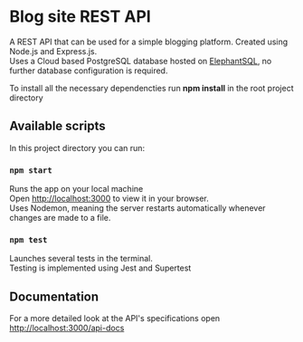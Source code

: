 # Blog site REST API

A REST API that can be used for a simple blogging platform. Created using Node.js and Express.js.\
Uses a Cloud based PostgreSQL database hosted on [ElephantSQL](https://www.elephantsql.com/), no further database configuration is required.

To install all the necessary dependencties run **npm install** in the root project directory 

## Available scripts

In this project directory you can run:

### `npm start`

Runs the app on your local machine\
Open [http://localhost:3000](http://localhost:3000) to view it in your browser.\
Uses Nodemon, meaning the server restarts automatically whenever changes are made to a file.

### `npm test`

Launches several tests in the terminal.\
Testing is implemented using Jest and Supertest

## Documentation

For a more detailed look at the API's specifications open [http://localhost:3000/api-docs](http://localhost:3000/api-docs)
